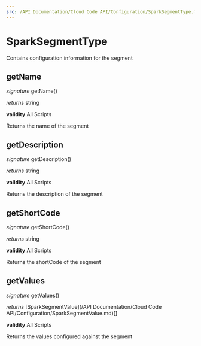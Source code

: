 ```yaml
---
src: /API Documentation/Cloud Code API/Configuration/SparkSegmentType.md
---
```


# SparkSegmentType

Contains configuration information for the segment



## getName

_signature_ getName()</p>

_returns_ string</p>

<b>validity</b> All Scripts

Returns the name of the segment


## getDescription

_signature_ getDescription()</p>

_returns_ string</p>

<b>validity</b> All Scripts

Returns the description of the segment


## getShortCode

_signature_ getShortCode()</p>

_returns_ string</p>

<b>validity</b> All Scripts

Returns the shortCode of the segment


## getValues

_signature_ getValues()</p>

_returns_ [SparkSegmentValue](/API Documentation/Cloud Code API/Configuration/SparkSegmentValue.md)[]</p>

<b>validity</b> All Scripts

Returns the values configured against the segment


